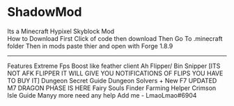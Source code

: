 # ShadowMod
Its a Minecraft Hypixel Skyblock Mod  
How to Download
First Click of code then download
Then Go To .minecraft folder
Then in mods
paste thier and open with Forge 1.8.9

-----------------------------------------------------------------------------------------------------------------------------------------------------------------------
Features 
Extreme Fps Boost like feather client
Ah Flipper/ Bin Snipper [ITS NOT AFK FLIPPER IT WILL GIVE YOU NOTIFICATIONS OF FLIPS YOU HAVE TO BUY IT]
Dungeon Secret Guide 
Dungeon Solvers + New F7 UPDATED
M7 DRAGON PHASE IS HERE
Fairy Souls Finder
Farming Helper 
Crimson Isle Guide 
Manyy more 
need any help 
Add me - LmaoLmao#6904
